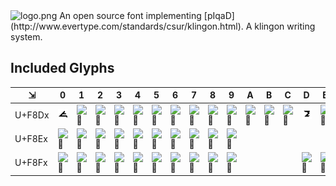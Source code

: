 <img alt="logo.png" width="128" alt=" ">
An open source font implementing [pIqaD](http://www.evertype.com/standards/csur/klingon.html). A klingon writing system.

## Included Glyphs

 ⇲     | 0			| 1			| 2			| 3			| 4			| 5			| 6			| 7			| 8			| 9			| A			| B			| C			| D			| E			| F
-------|------------|-----------|-----------|-----------|-----------|-----------|-----------|-----------|-----------|-----------|-----------|-----------|-----------|-----------|-----------|--------
U+F8Dx | ![][]	| ![][]	| ![][]	| ![][]	| ![][]	| ![][]	| ![][]	| ![][]	| ![][]	| ![][]	| ![][]	| ![][]	| ![][]	| ![][]	| ![][]	| ![][]
U+F8Ex | ![][]	| ![][]	| ![][]	| ![][]	| ![][]	| ![][]	| ![][]	| ![][]	| ![][]	| ![][]		|			|			|			| 			|			|		
U+F8Fx | ![][]	| ![][]	| ![][]	| ![][]	| ![][]		| ![][]	| ![][]	| ![][]	| ![][]	| ![][]	|			|			|			| ![][]		| ![][]		| ![][]

[]: png/uF8D0-.png ""
[]: png/uF8D3-.png ""
[]: png/uF8D6-.png ""
[]: png/uF8D9-.png ""
[]: png/uF8DC-.png ""
[]: png/uF8DF-.png ""
[]: png/uF8E2-.png ""
[]: png/uF8E5-.png ""
[]: png/uF8E8-.png ""
[]: png/uF8F1-.png ""
[]: png/uF8F4-.png ""
[]: png/uF8F7-.png ""
[]: png/uF8FD-.png ""
[]: png/uF8D1-.png ""
[]: png/uF8D4-.png ""
[]: png/uF8D7-.png ""
[]: png/uF8DA-.png ""
[]: png/uF8DD-.png ""
[]: png/uF8E0-.png ""
[]: png/uF8E3-.png ""
[]: png/uF8E6-.png ""
[]: png/uF8E9-.png ""
[]: png/uF8F2-.png ""
[]: png/uF8F5-.png ""
[]: png/uF8F8-.png ""
[]: png/uF8FE-.png ""
[]: png/uF8D2-.png ""
[]: png/uF8D5-.png ""
[]: png/uF8D8-.png ""
[]: png/uF8DB-.png ""
[]: png/uF8DE-.png ""
[]: png/uF8E1-.png ""
[]: png/uF8E4-.png ""
[]: png/uF8E7-.png ""
[]: png/uF8F0-.png ""
[]: png/uF8F3-.png ""
[]: png/uF8F6-.png ""
[]: png/uF8F9-.png ""
[]: png/uF8FF-.png ""

